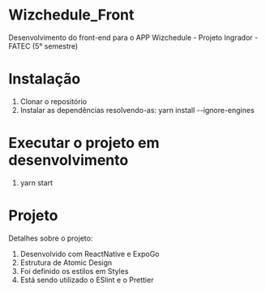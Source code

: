 # Wizchedule_Front
Desenvolvimento do front-end para o APP Wizchedule - Projeto Ingrador - FATEC (5° semestre)


# Instalação
1. Clonar o repositório
2. Instalar as dependências resolvendo-as: 
yarn install --ignore-engines


# Executar o projeto em desenvolvimento
1. yarn start


# Projeto
Detalhes sobre o projeto:
1. Desenvolvido com ReactNative e ExpoGo
2. Estrutura de Atomic Design
3. Foi definido os estilos em Styles
4. Está sendo utilizado o ESlint e o Prettier
